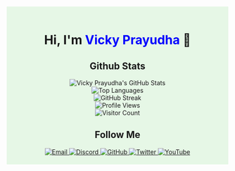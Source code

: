 <div align="center" style="background-color: #e6f7e6; padding: 20px;">
  <h1>Hi, I'm <span style="color:blue">Vicky Prayudha</span> 👋</h1>

 ## <div align="center">Github Stats</div>
  <div align="center">
    <img src="https://github-readme-stats.vercel.app/api?username=VDpraja&show_icons=true&theme=dark" alt="Vicky Prayudha's GitHub Stats"/>
  </div>

  <div align="center">
    <img src="https://github-readme-stats.vercel.app/api/top-langs/?username=VDpraja&layout=compact&theme=dark" alt="Top Languages"/>
  </div>

  <div align="center">
    <img src="https://github-readme-streak-stats.herokuapp.com/?user=VDpraja&theme=dark" alt="GitHub Streak"/>
  </div>

  <div align="center">
    <img src="https://komarev.com/ghpvc/?username=VDpraja&color=blue" alt="Profile Views"/>
    <br>
    <img src="https://hits.sh/github.com/VDpraja/hits.svg" alt="Visitor Count"/>
  </div>

  ## Follow Me
  <div align="center">
    <a href="mailto:vickyprayudhaa@gmail.com">
      <img src="https://img.shields.io/badge/Email-D14836?style=flat&logo=gmail&logoColor=white" alt="Email"/>
    </a>
    <a href="https://discord.gg/8nkn2VY">
      <img src="https://img.shields.io/badge/Discord-7289DA?style=flat&logo=discord&logoColor=white" alt="Discord"/>
    </a>
    <a href="https://github.com/VDpraja">
      <img src="https://img.shields.io/badge/GitHub-181717?style=flat&logo=github&logoColor=white" alt="GitHub"/>
    </a>
    <a href="https://twitter.com/VALind">
      <img src="https://img.shields.io/badge/Twitter-1DA1F2?style=flat&logo=twitter&logoColor=white" alt="Twitter"/>
    </a>
    <a href="https://www.youtube.com/@vickyprayudha_">
      <img src="https://img.shields.io/badge/YouTube-FF0000?style=flat&logo=youtube&logoColor=white" alt="YouTube"/>
    </a>
  </div>
</div>
